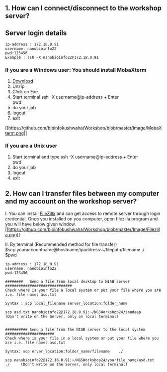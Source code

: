 ## 1. How can I connect/disconnect to the workshop server?

## Server login details

``` 
ip-address : 172.18.0.91
username: nanobioinfo22
pwd:123456
Example : ssh -X nanobioinfo22@172.18.0.91

```


### If you are a Windows user: You should install MobaXterm 
1. [Download](https://download.mobatek.net/1102018093083521/MobaXterm_Portable_v11.0.zip)
2. Unzip
3. Click  on Exe
4. Start terminal
ssh -X username@ip-address + Enter <br>pwd
5. do your job
6. logout
7. exit

[[https://github.com/bioinfokushwaha/Workshop/blob/master/Image/MobaXterm.png]]


### If you are a Unix user
1. Start terminal and type
ssh -X username@ip-address + Enter <br>
pwd
2. do your job
3. logout
4. exit

## 2. How can I transfer files between my computer and my account on the workshop server?

I. You can install [FileZilla](https://filezilla-project.org/download.php?type=client) and can get access to remote server through login credential. Once you installed on you computer, open filezilla program and you will have below given window. <br>
[[https://github.com/bioinfokushwaha/Workshop/blob/master/Image/Filezilla.png]] <br>

II. By terminal (Recommended method for file transfer)<br>
$scp youraccountname@hostname/ipaddress:~/filepath/filename ./<br>
$pwd

``` 
ip-address : 172.18.0.91
username: nanobioinfo22
pwd:123456

########   Send a file from local desktop to NIAB server  ##############################
Check where is your file a local system or put your file where you are i.e. file name: asd.txt 

Syntax : scp local_filename server_location:folder_name

scp asd.txt nanobioinfo22@172.18.0.91:~/NGSWorkshop24/sandeep        (Don't write on the Server, only on local terminal)


########## Send a file from the NIAB server to the local system   ######################
Check where is your file in a local system or put your file where you are i.e. file name: asd.txt 

Syntax: scp erver_location:folder_name/filename    ./

scp nanobioinfo22@172.18.0.91:~/NGSWorkshop24/yourfile_name/asd.txt  ./     (Don't write on the Server, only local terminal)

```